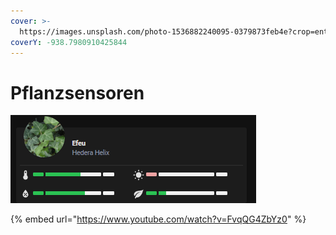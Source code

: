 ```yaml
---
cover: >-
  https://images.unsplash.com/photo-1536882240095-0379873feb4e?crop=entropy&cs=tinysrgb&fm=jpg&ixid=MnwxOTcwMjR8MHwxfHNlYXJjaHw2fHxwbGFudHxlbnwwfHx8fDE2NjI0MDU1Nzc&ixlib=rb-1.2.1&q=80
coverY: -938.7980910425844
---
```


# Pflanzsensoren

![](<../../../.gitbook/assets/image (5) (1) (1) (1).png>)

{% embed url="https://www.youtube.com/watch?v=FvqQG4ZbYz0" %}
